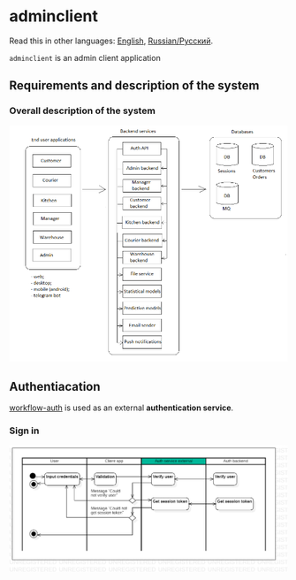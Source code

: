 # adminclient

Read this in other languages: [English](adminclient.md), [Russian/Русский](adminclient.ru.md). 

`adminclient` is an admin client application 

## Requirements and description of the system

### Overall description of the system 

![system_overall](../img/system_overall.png)

## Authentiacation 

[workflow-auth](https://github.com/alexeysp11/workflow-auth) is used as an external **authentication service**.

### Sign in

![flowchart-signin](https://github.com/alexeysp11/workflow-auth/raw/main/docs/img/flowchart-signin.png)
